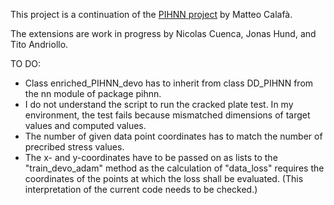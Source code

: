 This project is a continuation of the [PIHNN project](https://github.com/teocala/pihnn) by Matteo Calafà.

The extensions are work in progress by Nicolas Cuenca, Jonas Hund, and Tito Andriollo.

TO DO:
- Class enriched_PIHNN_devo has to inherit from class DD_PIHNN from the nn module of package pihnn.
- I do not understand the script to run the cracked plate test. In my environment, the test fails because mismatched dimensions of target values and computed values.
- The number of given data point coordinates has to match the number of precribed stress values.
- The x- and y-coordinates have to be passed on as lists to the "train_devo_adam" method as the calculation of "data_loss" requires the coordinates of the points at which the loss shall be evaluated. (This interpretation of the current code needs to be checked.) 
